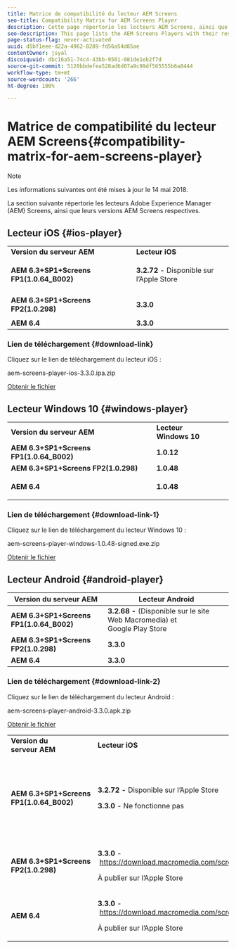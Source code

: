 ```yaml
---
title: Matrice de compatibilité du lecteur AEM Screens
seo-title: Compatibility Matrix for AEM Screens Player
description: Cette page répertorie les lecteurs AEM Screens, ainsi que leurs versions AEM Screens respectives.
seo-description: This page lists the AEM Screens Players with their respective AEM Screens version.
page-status-flag: never-activated
uuid: d5bf1eee-d22a-4962-8289-fd56a54d85ae
contentOwner: jsyal
discoiquuid: dbc16a51-74c4-43bb-9501-081de1eb2f7d
source-git-commit: 5120bbdefea528ad6d07a9c99df565555b6a8444
workflow-type: tm+mt
source-wordcount: '266'
ht-degree: 100%

---
```



# Matrice de compatibilité du lecteur AEM Screens{#compatibility-matrix-for-aem-screens-player}

>[!NOTE]
>
>Les informations suivantes ont été mises à jour le 14 mai 2018.

La section suivante répertorie les lecteurs Adobe Experience Manager (AEM) Screens, ainsi que leurs versions AEM Screens respectives.

## Lecteur iOS {#ios-player}

<table> 
 <tbody>
  <tr>
   <td><strong>Version du serveur AEM</strong></td> 
   <td><strong>Lecteur iOS</strong></td> 
  </tr>
  <tr>
   <td><strong>AEM 6.3+SP1+Screens FP1(1.0.64_B002)</strong></td> 
   <td><p><strong>3.2.72</strong> - Disponible sur l’Apple Store</p> <p> </p> </td> 
  </tr>
  <tr>
   <td><strong><strong>AEM 6.3+SP1+Screens FP2(1.0.298)</strong></strong></td> 
   <td><p><strong>3.3.0</strong> </p> <p> </p> </td> 
  </tr>
  <tr>
   <td><strong>AEM 6.4</strong></td> 
   <td><strong>3.3.0</strong> </td> 
  </tr>
 </tbody>
</table>

### Lien de téléchargement {#download-link}

Cliquez sur le lien de téléchargement du lecteur iOS :

aem-screens-player-ios-3.3.0.ipa.zip

[Obtenir le fichier](assets/aem-screens-player-ios-330ipa.zip)

## Lecteur Windows 10 {#windows-player}

<table> 
 <tbody>
  <tr>
   <td><strong>Version du serveur AEM</strong></td> 
   <td><strong>Lecteur Windows 10</strong></td> 
  </tr>
  <tr>
   <td><strong>AEM 6.3+SP1+Screens FP1(1.0.64_B002)</strong></td> 
   <td><strong>1.0.12</strong><br /> </td> 
  </tr>
  <tr>
   <td><strong><strong>AEM 6.3+SP1+Screens FP2(1.0.298)</strong></strong></td> 
   <td><strong>1.0.48 </strong></td> 
  </tr>
  <tr>
   <td><strong>AEM 6.4</strong></td> 
   <td><p><strong>1.0.48 </strong></p> </td> 
  </tr>
 </tbody>
</table>

### Lien de téléchargement {#download-link-1}

Cliquez sur le lien de téléchargement du lecteur Windows 10 :

aem-screens-player-windows-1.0.48-signed.exe.zip

[Obtenir le fichier](assets/aem-screens-player-windows-1048-signedexe.zip)

## Lecteur Android {#android-player}

| **Version du serveur AEM** | **Lecteur Android** |
|---|---|
| **AEM 6.3+SP1+Screens FP1(1.0.64_B002)** | **3.2.68 -** (Disponible sur le site Web Macromedia) et Google Play Store |
| **AEM 6.3+SP1+Screens FP2(1.0.298)** | **3.3.0** |
| **AEM 6.4** | **3.3.0** |

### Lien de téléchargement {#download-link-2}

Cliquez sur le lien de téléchargement du lecteur Android :

aem-screens-player-android-3.3.0.apk.zip

[Obtenir le fichier](assets/aem-screens-player-android-330apk.zip)

<table> 
 <tbody>
  <tr>
   <td><strong>Version du serveur AEM</strong></td> 
   <td><strong>Lecteur iOS</strong></td> 
   <td><strong>Lecteur Windows 10</strong></td> 
   <td><strong>Lecteur Chrome OS</strong><br /> </td> 
   <td><strong>Lecteur Android</strong></td> 
  </tr>
  <tr>
   <td><strong>AEM 6.3+SP1+Screens FP1(1.0.64_B002)</strong></td> 
   <td><p><strong>3.2.72 - </strong>Disponible sur l’Apple Store</p> <p><strong>3.3.0</strong> - Ne fonctionne pas</p> <p> </p> </td> 
   <td><strong>1.0.12</strong> - (Disponible sur Macromedia)</td> 
   <td><p><strong>1.0.30 -</strong> Disponible sur Chrome Store</p> <p>Non pris en charge avec Feature Pack1</p> </td> 
   <td><strong>3.2.68 -</strong> (Disponible sur le site Web Macromedia) et Google Play Store</td> 
  </tr>
  <tr>
   <td><strong><strong>AEM 6.3+SP1+Screens FP2(1.0.298)</strong></strong></td> 
   <td><p><strong>3.3.0</strong> - <a href="https://download.macromedia.com/screens/">https://download.macromedia.com/screens/</a></p> <p>À publier sur l’Apple Store</p> <p> </p> </td> 
   <td><strong>1.0.48 -</strong> <a href="https://download.macromedia.com/screens/">https://download.macromedia.com/screens/</a></td> 
   <td><p><strong>1.0.42 - </strong></p> <p>À publier sur Chrome Store</p> </td> 
   <td><strong>3.3.0 - </strong><a href="https://download.macromedia.com/screens/">https://download.macromedia.com/screens/</a></td> 
  </tr>
  <tr>
   <td><strong>AEM 6.4</strong></td> 
   <td><p><strong>3.3.0</strong> - <a href="https://download.macromedia.com/screens/">https://download.macromedia.com/screens/</a></p> <p>À publier sur l’Apple Store</p> </td> 
   <td><p><strong>1.0.48 -</strong><br /> </p> <p><a href="https://download.macromedia.com/screens/">https://download.macromedia.com/screens/</a></p> </td> 
   <td><p><strong>1.0.42 - </strong></p> <p>À publier sur Chrome Store</p> </td> 
   <td><strong>3.3.0 - </strong><a href="https://download.macromedia.com/screens/">https://download.macromedia.com/screens/</a></td> 
  </tr>
 </tbody>
</table>

